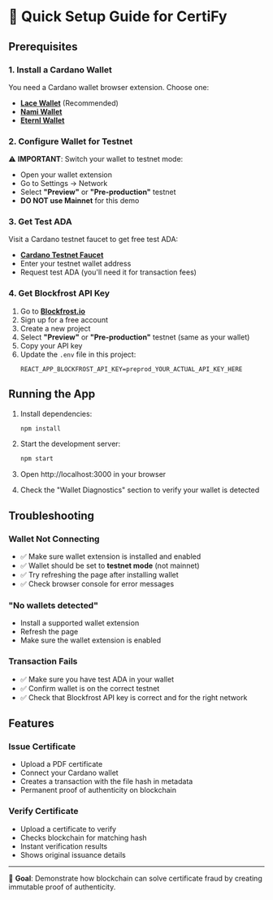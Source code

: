 # 🚀 Quick Setup Guide for CertiFy

## Prerequisites

### 1. Install a Cardano Wallet
You need a Cardano wallet browser extension. Choose one:
- **[Lace Wallet](https://www.lace.io/)** (Recommended)
- **[Nami Wallet](https://namiwallet.io/)**
- **[Eternl Wallet](https://eternl.io/)**

### 2. Configure Wallet for Testnet
⚠️ **IMPORTANT**: Switch your wallet to testnet mode:
- Open your wallet extension
- Go to Settings → Network
- Select **"Preview"** or **"Pre-production"** testnet
- **DO NOT use Mainnet** for this demo

### 3. Get Test ADA
Visit a Cardano testnet faucet to get free test ADA:
- **[Cardano Testnet Faucet](https://docs.cardano.org/cardano-testnet/tools/faucet/)**
- Enter your testnet wallet address
- Request test ADA (you'll need it for transaction fees)

### 4. Get Blockfrost API Key
1. Go to **[Blockfrost.io](https://blockfrost.io)**
2. Sign up for a free account
3. Create a new project
4. Select **"Preview"** or **"Pre-production"** testnet (same as your wallet)
5. Copy your API key
6. Update the `.env` file in this project:
   ```
   REACT_APP_BLOCKFROST_API_KEY=preprod_YOUR_ACTUAL_API_KEY_HERE
   ```

## Running the App

1. Install dependencies:
   ```bash
   npm install
   ```

2. Start the development server:
   ```bash
   npm start
   ```

3. Open http://localhost:3000 in your browser

4. Check the "Wallet Diagnostics" section to verify your wallet is detected

## Troubleshooting

### Wallet Not Connecting
- ✅ Make sure wallet extension is installed and enabled
- ✅ Wallet should be set to **testnet mode** (not mainnet)
- ✅ Try refreshing the page after installing wallet
- ✅ Check browser console for error messages

### "No wallets detected"
- Install a supported wallet extension
- Refresh the page
- Make sure the wallet extension is enabled

### Transaction Fails
- ✅ Make sure you have test ADA in your wallet
- ✅ Confirm wallet is on the correct testnet
- ✅ Check that Blockfrost API key is correct and for the right network

## Features

### Issue Certificate
- Upload a PDF certificate
- Connect your Cardano wallet
- Creates a transaction with the file hash in metadata
- Permanent proof of authenticity on blockchain

### Verify Certificate  
- Upload a certificate to verify
- Checks blockchain for matching hash
- Instant verification results
- Shows original issuance details

---

🎯 **Goal**: Demonstrate how blockchain can solve certificate fraud by creating immutable proof of authenticity.
